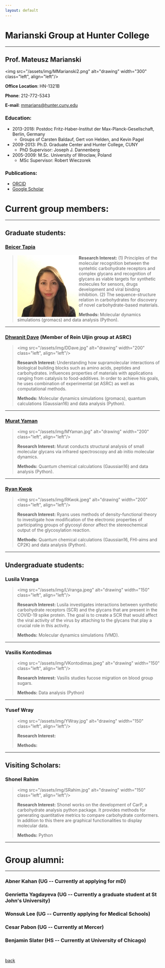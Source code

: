 ```yaml
---
layout: default
---
```


# Marianski Group at Hunter College
---
## Prof.  Mateusz Marianski

<img src="/assets/img/MMarianski2.png" alt="drawing" width="300" class="left", align="left"/>
 
 **Office Location**: HN-1321B
 
 **Phone**: 212-772-5343
 
 **E-mail**: <a href="mailto:mmarians@hunter.cuny.edu">mmarians@hunter.cuny.edu</a>

### Education:

 - 2013-2018: Postdoc Fritz-Haber-Institut der Max-Planck-Gesellschaft, Berlin, Germany
   - Groups of Carsten Baldauf, Gert von Helden, and Kevin Pagel
 - 2009-2013: Ph.D. Graduate Center and Hunter College, CUNY
   - PhD Supervisor: Joseph J. Dannenberg 
 - 2005-2009: M.Sc. University of Wroclaw, Poland
   - MSc Supervisor: Robert Wieczorek

### Publications: 

 - [ORCID](http://orcid.org/0000-0002-6566-9931)
 - [Google Scholar](https://scholar.google.com/citations?user=UXI-3uUAAAAJ)

# Current group members:
---
## Graduate students:

### <a href="mailto:btapia@gradcenter.cuny.edu">Beicer Tapia</a> 
> <img src="/assets/img/BTapia.jpg" alt="drawing" width="200" class="left" align="left"/>
> 
> **Research Interest:** (1) Principles of the molecular recognition between the syntehtic carbohydrate receptors and complex glycans and recognition of glycans as viable targets for synthetic molecules for sensors, drugs development and viral binding inhibition. (2) The sequence-structure relation in carbohydrates for discovery of novel carbohydrate-based materials.  
>
> **Methods:** Molecular dynamics simulations (gromacs) and data analysis (Python).
---

### <a href="mailto:ddave@gradcenter.cuny.edu">Dhwanit Dave</a> (Member of Rein Uljin group at ASRC)
> <img src="/assets/img/DDave.jpg" alt="drawing" width="200" class="left", align="left"/>
>
> **Research Interest:** Understanding how supramolecular interactions of biological building blocks such as amino acids, peptides and carbohydrates. influences properties of materials with applications ranging from catalysis to food-additives. In order to achieve his goals, he uses combination of experimental (at ASRC) as well as computational methods.
> 
> **Methods:** Molecular dynamics simulations (gromacs), quantum calculations (Gaussian16) and data analysis (Python). 
---

### <a href="mailto:myaman@gradcenter.cuny.edu">Murat Yaman</a>
> <img src="/assets/img/MYaman.jpg" alt="drawing" width="200" class="left", align="left"/>
>
> **Research Interest:** Murat conducts structural analysis of small molecular glycans via infrared spectroscopy and ab initio molecular dynamics. 
>
> **Methods:** Quantum chemical calculations (Gaussian16) and data analysis (Python).
---

### <a href="mailto:rkwok@gradcenter.cuny.edu">Ryan Kwok</a>
> <img src="/assets/img/RKwok.jpeg" alt="drawing" width="200" class="left", align="left"/>
> 
> **Research Interest:** Ryans uses methods of density-functional theory to investigate how modification of the electronic properties of participating groups of glycosyl donor affect the stereochemical output of the glycosylation reaction.
> 
> **Methods:** Quantum chemical calculations (Gaussian16, FHI-aims and CP2K) and data analysis (Python).
---

## Undergraduate students:

### Lusila Vranga
> <img src="/assets/img/LVranga.jpeg" alt="drawing" width="150" class="left", align="left"/>
>
> **Research Interest:** Lusila investigates interactions between synthetic carbohydrate receptors (SCR) and the glycans that are present in the COVID-19 spike protein. The goal is to create a SCR that would affect the viral activity of the virus by attaching to the glycans that play a crucial role in this activity.
> 
> **Methods:** Molecular dynamics simulations (VMD).
---

### Vasilis Kontodimas
> <img src="/assets/img/VKontodimas.jpeg" alt="drawing" width="150" class="left", align="left"/>
>
> **Research Interest:** Vasilis studies fucose migration on blood group sugars. 
> 
> **Methods:** Data analysis (Python)
---

### Yusef Wray
> <img src="/assets/img/YWray.jpg" alt="drawing" width="150" class="left", align="left"/>
>
> **Research Interest:**                                                                                                                                                                     
> 
> **Methods:** 
---

## Visiting Scholars:

### Shonel Rahim
> <img src="/assets/img/SRahim.jpg" alt="drawing" width="150" class="left", align="left"/>
>
> **Research Interest:** Shonel works on the development of CarP, a carbohydrate analysis python package. It provides methods for generating quantitative metrics to compare carbohydrate conformers. In addition to this there are graphical functionalities to display molecular data.
> 
> **Methods:** Python
---

# Group alumni:
---
<h3> Abner Kahan (UG -- Currently at applying for mD) </h3>

<h3> Genrietta Yagdayeva (UG -- Currently a graduate student at St John's University) </h3>

<h3> Wonsuk Lee (UG  -- Currently applying for Medical Schools) </h3>

<h3> Cesar Pabon (UG -- Currently at Mercer)  </h3>

<h3> Benjamin Slater (HS -- Currently at University of Chicago) </h3>

<br>

[back](./)
